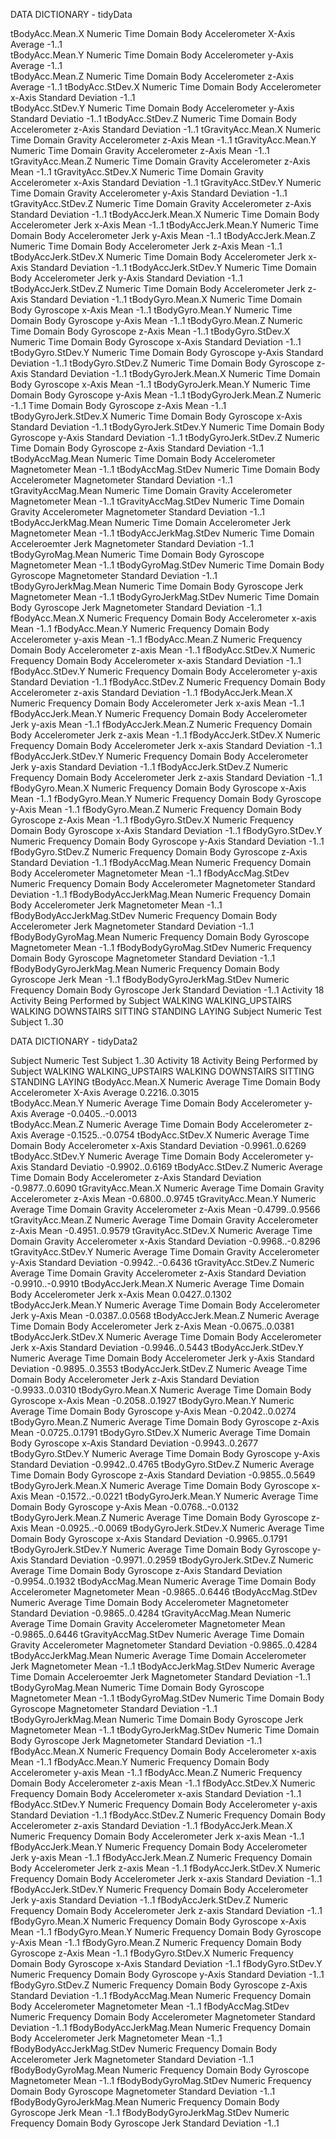 
DATA DICTIONARY - tidyData

tBodyAcc.Mean.X			Numeric
	Time Domain Body Accelerometer X-Axis Average
		-1..1 	
tBodyAcc.Mean.Y			Numeric
	Time Domain Body Accelerometer y-Axis Average
		-1..1 	
tBodyAcc.Mean.Z			Numeric
	Time Domain Body Accelerometer z-Axis Average
		-1..1
tBodyAcc.StDev.X		Numeric
	Time Domain Body Accelerometer x-Axis Standard Deviation
		-1..1	
tBodyAcc.StDev.Y		Numeric
	Time Domain Body Accelerometer y-Axis Standard Deviatio
		-1..1
tBodyAcc.StDev.Z		Numeric
	Time Domain Body Accelerometer z-Axis Standard Deviation
		-1..1
tGravityAcc.Mean.X		Numeric
	Time Domain Gravity Accelerometer z-Axis Mean
		-1..1
tGravityAcc.Mean.Y		Numeric
	Time Domain Gravity Accelerometer z-Axis Mean
		-1..1
tGravityAcc.Mean.Z		Numeric
	Time Domain Gravity Accelerometer z-Axis Mean
		-1..1
tGravityAcc.StDev.X		Numeric
	Time Domain Gravity Accelerometer x-Axis Standard Deviation
		-1..1
tGravityAcc.StDev.Y		Numeric
	Time Domain Gravity Accelerometer y-Axis Standard Deviation
		-1..1
tGravityAcc.StDev.Z		Numeric
	Time Domain Gravity Accelerometer z-Axis Standard Deviation
		-1..1
tBodyAccJerk.Mean.X		Numeric
	Time Domain Body Accelerometer Jerk x-Axis Mean
		-1..1
tBodyAccJerk.Mean.Y		Numeric
	Time Domain Body Accelerometer Jerk y-Axis Mean
		-1..1
tBodyAccJerk.Mean.Z		Numeric
	Time Domain Body Accelerometer Jerk z-Axis Mean
		-1..1
tBodyAccJerk.StDev.X		Numeric
	Time Domain Body Accelerometer Jerk x-Axis Standard Deviation
		-1..1
tBodyAccJerk.StDev.Y		Numeric
	Time Domain Body Accelerometer Jerk y-Axis Standard Deviation
		-1..1
tBodyAccJerk.StDev.Z		Numeric
	Time Domain Body Accelerometer Jerk z-Axis Standard Deviation
		-1..1
tBodyGyro.Mean.X		Numeric
	Time Domain Body Gyroscope x-Axis Mean
		-1..1
tBodyGyro.Mean.Y		Numeric
	Time Domain Body Gyroscope y-Axis Mean
		-1..1
tBodyGyro.Mean.Z		Numeric
	Time Domain Body Gyroscope z-Axis Mean
		-1..1
tBodyGyro.StDev.X		Numeric
	Time Domain Body Gyroscope x-Axis Standard Deviation
		-1..1
tBodyGyro.StDev.Y		Numeric
	Time Domain Body Gyroscope y-Axis Standard Deviation
		-1..1
tBodyGyro.StDev.Z		Numeric
	Time Domain Body Gyroscope z-Axis Standard Deviation
		-1..1
tBodyGyroJerk.Mean.X		Numeric
	Time Domain Body Gyroscope x-Axis Mean
		-1..1
tBodyGyroJerk.Mean.Y		Numeric
	Time Domain Body Gyroscope y-Axis Mean
		-1..1
tBodyGyroJerk.Mean.Z		Numeric
		-1..1
	Time Domain Body Gyroscope z-Axis Mean
		-1..1
tBodyGyroJerk.StDev.X		Numeric
	Time Domain Body Gyroscope x-Axis Standard Deviation
		-1..1
tBodyGyroJerk.StDev.Y		Numeric
	Time Domain Body Gyroscope y-Axis Standard Deviation
		-1..1
tBodyGyroJerk.StDev.Z		Numeric
	Time Domain Body Gyroscope z-Axis Standard Deviation
		-1..1
tBodyAccMag.Mean		Numeric
	Time Domain Body Accelerometer Magnetometer Mean
		-1..1
tBodyAccMag.StDev		Numeric
	Time Domain Body Accelerometer Magnetometer Standard Deviation
		-1..1
tGravityAccMag.Mean		Numeric
	Time Domain Gravity Accelerometer Magnetometer Mean
		-1..1
tGravityAccMag.StDev		Numeric
	Time Domain Gravity Accelerometer Magnetometer Standard Deviation
		-1..1
tBodyAccJerkMag.Mean		Numeric
	Time Domain Accelerometer Jerk Magnetometer Mean
		-1..1
tBodyAccJerkMag.StDev		Numeric
	Time Domain Acceleroemter Jerk Magnetometer Standard Deviation
		-1..1
tBodyGyroMag.Mean		Numeric
	Time Domain Body Gyroscope Magnetometer Mean
		-1..1
tBodyGyroMag.StDev		Numeric
	Time Domain Body Gyroscope Magnetometer Standard Deviation
		-1..1
tBodyGyroJerkMag.Mean		Numeric
	Time Domain Body Gyroscope Jerk Magnetometer Mean
		-1..1
tBodyGyroJerkMag.StDev	Numeric
	Time Domain Body Gyroscope Jerk Magnetometer Standard Deviation
		-1..1
fBodyAcc.Mean.X			Numeric
	Frequency Domain Body Accelerometer x-axis Mean
		-1..1
fBodyAcc.Mean.Y			Numeric
	Frequency Domain Body Accelerometer y-axis Mean
		-1..1
fBodyAcc.Mean.Z			Numeric
	Frequency Domain Body Accelerometer z-axis Mean
		-1..1
fBodyAcc.StDev.X		Numeric
	Frequency Domain Body Accelerometer x-axis Standard Deviation
		-1..1
fBodyAcc.StDev.Y		Numeric
	Frequency Domain Body Accelerometer y-axis Standard Deviation
		-1..1
fBodyAcc.StDev.Z		Numeric
	Frequency Domain Body Accelerometer z-axis Standard Deviation
		-1..1
fBodyAccJerk.Mean.X		Numeric
	Frequency Domain Body Accelerometer Jerk x-axis Mean
		-1..1
fBodyAccJerk.Mean.Y		Numeric
	Frequency Domain Body Accelerometer Jerk y-axis Mean
		-1..1
fBodyAccJerk.Mean.Z		Numeric
	Frequency Domain Body Accelerometer Jerk z-axis Mean
		-1..1
fBodyAccJerk.StDev.X		Numeric
	Frequency Domain Body Accelerometer Jerk x-axis Standard Deviation
		-1..1
fBodyAccJerk.StDev.Y		Numeric
	Frequency Domain Body Accelerometer Jerk y-axis Standard Deviation
		-1..1
fBodyAccJerk.StDev.Z		Numeric
	Frequency Domain Body Accelerometer Jerk z-axis Standard Deviation
		-1..1
fBodyGyro.Mean.X		Numeric
	Frequency Domain Body Gyroscope x-Axis Mean
		-1..1
fBodyGyro.Mean.Y		Numeric
	Frequency Domain Body Gyroscope y-Axis Mean
		-1..1
fBodyGyro.Mean.Z		Numeric
	Frequency Domain Body Gyroscope z-Axis Mean
		-1..1
fBodyGyro.StDev.X		Numeric
	Frequency Domain Body Gyroscope x-Axis Standard Deviation
		-1..1
fBodyGyro.StDev.Y		Numeric
	Frequency Domain Body Gyroscope y-Axis Standard Deviation
		-1..1
fBodyGyro.StDev.Z		Numeric
	Frequency Domain Body Gyroscope z-Axis Standard Deviation
		-1..1
fBodyAccMag.Mean		Numeric
	Frequency Domain Body Accelerometer Magnetometer Mean
		-1..1
fBodyAccMag.StDev		Numeric
	Frequency Domain Body Accelerometer Magnetometer Standard Deviation
		-1..1
fBodyBodyAccJerkMag.Mean	Numeric
	Frequency Domain Body Accelerometer Jerk Magnetometer Mean
		-1..1
fBodyBodyAccJerkMag.StDev	Numeric
	Frequency Domain Body Accelerometer Jerk Magnetometer Standard Deviation
		-1..1
fBodyBodyGyroMag.Mean		Numeric
	Frequency Domain Body Gyroscope Magnetometer Mean
		-1..1
fBodyBodyGyroMag.StDev	Numeric
	Frequency Domain Body Gyroscope Magnetometer Standard Deviation
		-1..1
fBodyBodyGyroJerkMag.Mean	Numeric
	Frequency Domain Body Gyroscope Jerk Mean
		-1..1 
fBodyBodyGyroJerkMag.StDev	Numeric
	Frequency Domain Body Gyroscope Jerk Standard Deviation
		-1..1 
Activity				18
	Activity Being Performed by Subject
		WALKING
		WALKING_UPSTAIRS
		WALKING DOWNSTAIRS
		SITTING
		STANDING
		LAYING
Subject				Numeric
	Test Subject
		1..30



DATA DICTIONARY - tidyData2

Subject				Numeric
	Test Subject
		1..30
Activity				18
	Activity Being Performed by Subject
		WALKING
		WALKING_UPSTAIRS
		WALKING DOWNSTAIRS
		SITTING
		STANDING
		LAYING
tBodyAcc.Mean.X			Numeric
	Average Time Domain Body Accelerometer X-Axis Average
		0.2216..0.3015 	
tBodyAcc.Mean.Y			Numeric
	Average Time Domain Body Accelerometer y-Axis Average
		-0.0405..-0.0013 	
tBodyAcc.Mean.Z			Numeric
	Average Time Domain Body Accelerometer z-Axis Average
		-0.1525..-0.0754
tBodyAcc.StDev.X		Numeric
	Average Time Domain Body Accelerometer x-Axis Standard Deviation
		-0.9961..0.6269
tBodyAcc.StDev.Y		Numeric
	Average Time Domain Body Accelerometer y-Axis Standard Deviatio
		-0.9902..0.6169
tBodyAcc.StDev.Z		Numeric
	Average Time Domain Body Accelerometer z-Axis Standard Deviation
		-0.9877..0.6090
tGravityAcc.Mean.X		Numeric
	Average Time Domain Gravity Accelerometer z-Axis Mean
		-0.6800..0.9745
tGravityAcc.Mean.Y		Numeric
	Average Time Domain Gravity Accelerometer z-Axis Mean
		-0.4799..0.9566
tGravityAcc.Mean.Z		Numeric
	Average Time Domain Gravity Accelerometer z-Axis Mean
		-0.4951..0.9579
tGravityAcc.StDev.X		Numeric
	Average Time Domain Gravity Accelerometer x-Axis Standard Deviation
		-0.9968..-0.8296
tGravityAcc.StDev.Y		Numeric
	Average Time Domain Gravity Accelerometer y-Axis Standard Deviation
		-0.9942..-0.6436
tGravityAcc.StDev.Z		Numeric
	Average Time Domain Gravity Accelerometer z-Axis Standard Deviation
		-0.9910..-0.9910
tBodyAccJerk.Mean.X		Numeric
	Average Time Domain Body Accelerometer Jerk x-Axis Mean
		0.0427..0.1302
tBodyAccJerk.Mean.Y		Numeric
	Average Time Domain Body Accelerometer Jerk y-Axis Mean
		-0.0387..0.0568
tBodyAccJerk.Mean.Z		Numeric
	Average Time Domain Body Accelerometer Jerk z-Axis Mean
		-0.0675..0.0381
tBodyAccJerk.StDev.X		Numeric
	Average Time Domain Body Accelerometer Jerk x-Axis Standard Deviation
		-0.9946..0.5443
tBodyAccJerk.StDev.Y		Numeric
	Average Time Domain Body Accelerometer Jerk y-Axis Standard Deviation
		-0.9895..0.3553
tBodyAccJerk.StDev.Z		Numeric
	Aveage Time Domain Body Accelerometer Jerk z-Axis Standard Deviation
		-0.9933..0.0310
tBodyGyro.Mean.X		Numeric
	Average Time Domain Body Gyroscope x-Axis Mean
		-0.2058..0.1927
tBodyGyro.Mean.Y		Numeric
	Average Time Domain Body Gyroscope y-Axis Mean
		-0.2042..0.0274
tBodyGyro.Mean.Z		Numeric
	Average Time Domain Body Gyroscope z-Axis Mean
		-0.0725..0.1791
tBodyGyro.StDev.X		Numeric
	Average Time Domain Body Gyroscope x-Axis Standard Deviation
		-0.9943..0.2677
tBodyGyro.StDev.Y		Numeric
	Average Time Domain Body Gyroscope y-Axis Standard Deviation
		-0.9942..0.4765
tBodyGyro.StDev.Z		Numeric
	Average Time Domain Body Gyroscope z-Axis Standard Deviation
		-0.9855..0.5649
tBodyGyroJerk.Mean.X		Numeric
	Average Time Domain Body Gyroscope x-Axis Mean
		-0.1572..-0.0221
tBodyGyroJerk.Mean.Y		Numeric
	Average Time Domain Body Gyroscope y-Axis Mean
		-0.0768..-0.0132
tBodyGyroJerk.Mean.Z		Numeric
	Average Time Domain Body Gyroscope z-Axis Mean
		-0.0925..-0.0069
tBodyGyroJerk.StDev.X		Numeric
	Average Time Domain Body Gyroscope x-Axis Standard Deviation
		-0.9965..0.1791
tBodyGyroJerk.StDev.Y		Numeric
	Average Time Domain Body Gyroscope y-Axis Standard Deviation
		-0.9971..0.2959
tBodyGyroJerk.StDev.Z		Numeric
	Average Time Domain Body Gyroscope z-Axis Standard Deviation
		-0.9954..0.1932
tBodyAccMag.Mean		Numeric
	Average Time Domain Body Accelerometer Magnetometer Mean
		-0.9865..0.6446
tBodyAccMag.StDev		Numeric
	Average Time Domain Body Accelerometer Magnetometer Standard Deviation
		-0.9865..0.4284
tGravityAccMag.Mean		Numeric
	Average Time Domain Gravity Accelerometer Magnetometer Mean
		-0.9865..0.6446
tGravityAccMag.StDev		Numeric
	Average Time Domain Gravity Accelerometer Magnetometer Standard Deviation
		-0.9865..0.4284
tBodyAccJerkMag.Mean		Numeric
	Average Time Domain Accelerometer Jerk Magnetometer Mean
		-1..1
tBodyAccJerkMag.StDev		Numeric
	Average Time Domain Acceleroemter Jerk Magnetometer Standard Deviation
		-1..1
tBodyGyroMag.Mean		Numeric
	Time Domain Body Gyroscope Magnetometer Mean
		-1..1
tBodyGyroMag.StDev		Numeric
	Time Domain Body Gyroscope Magnetometer Standard Deviation
		-1..1
tBodyGyroJerkMag.Mean		Numeric
	Time Domain Body Gyroscope Jerk Magnetometer Mean
		-1..1
tBodyGyroJerkMag.StDev	Numeric
	Time Domain Body Gyroscope Jerk Magnetometer Standard Deviation
		-1..1
fBodyAcc.Mean.X			Numeric
	Frequency Domain Body Accelerometer x-axis Mean
		-1..1
fBodyAcc.Mean.Y			Numeric
	Frequency Domain Body Accelerometer y-axis Mean
		-1..1
fBodyAcc.Mean.Z			Numeric
	Frequency Domain Body Accelerometer z-axis Mean
		-1..1
fBodyAcc.StDev.X		Numeric
	Frequency Domain Body Accelerometer x-axis Standard Deviation
		-1..1
fBodyAcc.StDev.Y		Numeric
	Frequency Domain Body Accelerometer y-axis Standard Deviation
		-1..1
fBodyAcc.StDev.Z		Numeric
	Frequency Domain Body Accelerometer z-axis Standard Deviation
		-1..1
fBodyAccJerk.Mean.X		Numeric
	Frequency Domain Body Accelerometer Jerk x-axis Mean
		-1..1
fBodyAccJerk.Mean.Y		Numeric
	Frequency Domain Body Accelerometer Jerk y-axis Mean
		-1..1
fBodyAccJerk.Mean.Z		Numeric
	Frequency Domain Body Accelerometer Jerk z-axis Mean
		-1..1
fBodyAccJerk.StDev.X		Numeric
	Frequency Domain Body Accelerometer Jerk x-axis Standard Deviation
		-1..1
fBodyAccJerk.StDev.Y		Numeric
	Frequency Domain Body Accelerometer Jerk y-axis Standard Deviation
		-1..1
fBodyAccJerk.StDev.Z		Numeric
	Frequency Domain Body Accelerometer Jerk z-axis Standard Deviation
		-1..1
fBodyGyro.Mean.X		Numeric
	Frequency Domain Body Gyroscope x-Axis Mean
		-1..1
fBodyGyro.Mean.Y		Numeric
	Frequency Domain Body Gyroscope y-Axis Mean
		-1..1
fBodyGyro.Mean.Z		Numeric
	Frequency Domain Body Gyroscope z-Axis Mean
		-1..1
fBodyGyro.StDev.X		Numeric
	Frequency Domain Body Gyroscope x-Axis Standard Deviation
		-1..1
fBodyGyro.StDev.Y		Numeric
	Frequency Domain Body Gyroscope y-Axis Standard Deviation
		-1..1
fBodyGyro.StDev.Z		Numeric
	Frequency Domain Body Gyroscope z-Axis Standard Deviation
		-1..1
fBodyAccMag.Mean		Numeric
	Frequency Domain Body Accelerometer Magnetometer Mean
		-1..1
fBodyAccMag.StDev		Numeric
	Frequency Domain Body Accelerometer Magnetometer Standard Deviation
		-1..1
fBodyBodyAccJerkMag.Mean	Numeric
	Frequency Domain Body Accelerometer Jerk Magnetometer Mean
		-1..1
fBodyBodyAccJerkMag.StDev	Numeric
	Frequency Domain Body Accelerometer Jerk Magnetometer Standard Deviation
		-1..1
fBodyBodyGyroMag.Mean		Numeric
	Frequency Domain Body Gyroscope Magnetometer Mean
		-1..1
fBodyBodyGyroMag.StDev	Numeric
	Frequency Domain Body Gyroscope Magnetometer Standard Deviation
		-1..1
fBodyBodyGyroJerkMag.Mean	Numeric
	Frequency Domain Body Gyroscope Jerk Mean
		-1..1 
fBodyBodyGyroJerkMag.StDev	Numeric
	Frequency Domain Body Gyroscope Jerk Standard Deviation
		-1..1 

